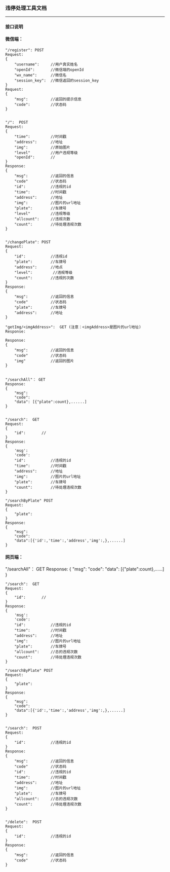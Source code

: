 ### 违停处理工具文档

---

#### 接口说明

#### 微信端：

    "/register": POST
    Request:
    {
        "username":     //用户真实姓名
        "openId":       //微信端的openId
        "wx_name":      //微信名
        "session_key":  //微信返回的session_key
    }
    Request:
    {
        "msg":          //返回的提示信息
        "code":         //状态码
    }


    "/":  POST
    Request:
    {
        "time":         //时间戳
        "address":      //地址
        "img":          //原始图片
        "level"         //用户违规等级
        "openId":       //
    }
    Response:
    {
        "msg":          //返回的信息
        "code"          //状态码
        "id":           //违规的id
        "time":         //时间戳
        "address":      //地址
        "img":          //图片的url地址
        "plate":        //车牌号
        "level"         //违规等级
        "allcount":     //违规次数
        "count":        //待处理违规次数
    }


    "/changePlate": POST
    Request:
    {
        "id":           //违规id
        "plate":        //车牌号
        "address":      //地点
        "level":         //违规等级
        "count":        //违规的次数
    }
    Response:
    {
        "msg":          //返回的信息
        "code"          //状态码
        "plate":        //车牌号
        "address":      //地址
    }
  
    "getImg/<imgAddress>":  GET (注意：<imgAddress>是图片的url地址)
    Response:

    Response:
    {
        "msg":          //返回的信息
        "code"          //状态码
        "img"           //返回的图片
    }


    "/searchAll"： GET
    Response:
    {
        "msg":
        "code":
        "data": [{"plate":count},......]
    }


    "/search":  GET
    Request:
    {
        "id":       //
    }
    Response:
    {
        'msg':
        'code':
        "id":           //违规的id
        "time":         //时间戳
        "address":      //地址
        "img":          //图片的url地址
        "plate":        //车牌号
        "count":        //待处理违规次数
    }

    "/searchByPlate" POST
    Request:
    {
        "plate":
    }
    Response:
    {
        "msg":
        "code":
        "data":[{'id':,'time':,'address','img':,},......]
    }

#### 网页端：
 "/searchAll"： GET
    Response:
    {
        "msg":
        "code":
        "data": [{"plate":count},......]
    }


    "/search":  GET
    Request:
    {
        "id":       //
    }
    Response:
    {
        'msg':
        'code':
        "id":           //违规的id
        "time":         //时间戳
        "address":      //地址
        "img":          //图片的url地址
        "plate":        //车牌号
        "allcount":     //总的违规次数
        "count":        //待处理违规次数
    }

    "/searchByPlate" POST
    Request:
    {
        "plate":
    }
    Response:
    {
        "msg":
        "code":
        "data":[{'id':,'time':,'address','img':,},......]
    }


    "/search":  POST
    Request:
    {
        "id":           //违规的id
    }
    Response:
    {
        "msg":          //返回的信息
        "code"          //状态码
        "id":           //违规的id
        "time":         //时间戳
        "address":      //地址
        "img":          //图片的url地址
        "plate":        //车牌号
        "allcount":     //总的违规次数
        "count":        //待处理违规次数
    }


    "/delete":  POST
    Request:
    {
        "id":           //违规的id
    }
    Response:
    {
        "msg":          //返回的信息
        "code"          //状态码
    }
    

